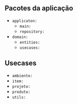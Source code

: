 ## Pacotes da aplicação
- `applicaton:` 
    - `main:` 
    - `repository:` 
- `domain:` 
    - `entities:` 
    - `usecases:`

## Usecases
- `ambiente:` 
- `item:` 
- `projeto:` 
- `produto:`
- `utils:` 